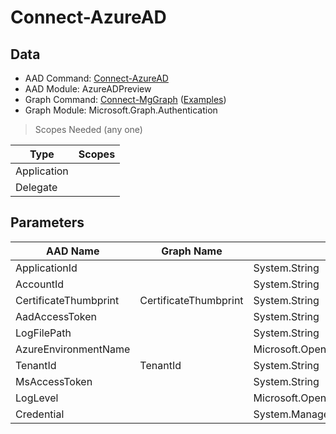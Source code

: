 # Connect-AzureAD

## Data

+ AAD Command: [Connect-AzureAD](https://docs.microsoft.com/en-us/powershell/module/AzureADPreview/Connect-AzureAD)
+ AAD Module: AzureADPreview
+ Graph Command: [Connect-MgGraph](https://docs.microsoft.com/en-us/powershell/module/Microsoft.Graph.Authentication/Connect-MgGraph) ([Examples](https://github.com/orgs/msgraph/discussions?discussions_q=Connect-MgGraph))
+ Graph Module: Microsoft.Graph.Authentication

> Scopes Needed (any one)

|Type|Scopes|
|---|---|
|Application||
|Delegate||

## Parameters

|AAD Name|Graph Name|AAD Type|Graph Type|Infos|
|---|---|---|---|---|
|ApplicationId||System.String|||
|AccountId||System.String|||
|CertificateThumbprint|CertificateThumbprint|System.String|System.String||
|AadAccessToken||System.String|||
|LogFilePath||System.String|||
|AzureEnvironmentName||Microsoft.Open.Azure.AD.CommonLibrary.AzureEnvironment+EnvironmentName|||
|TenantId|TenantId|System.String|System.String||
|MsAccessToken||System.String|||
|LogLevel||Microsoft.Open.Azure.AD.CommonLibrary.LogLevel|||
|Credential||System.Management.Automation.PSCredential|||

